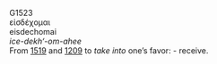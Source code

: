 G1523  
εἰσδέχομαι  
eisdechomai  
*ice-dekh‘-om-ahee*  
From [1519](g1519) and [1209](g1209) to *take* *into* one’s favor: -
receive.  
